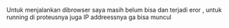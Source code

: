 Untuk menjalankan dibrowser saya masih belum bisa dan terjadi eror , untuk running di proteusnya juga IP addreessnya ga bisa muncul 
